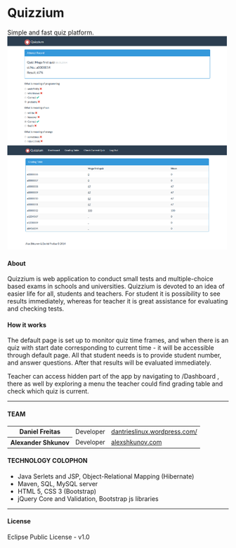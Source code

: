 <h1>Quizzium</h1>
Simple and fast quiz platform.

<img src="https://raw.githubusercontent.com/omniSpectrum/Quizzium/master/Documentation/screens/RecordScreen.png" alt="" width="500px" />



<img src="https://raw.githubusercontent.com/omniSpectrum/Quizzium/master/Documentation/screens/GradingScreen.png" alt="" width="500px" />

<h4>About</h4>
Quizzium is web application to conduct small tests 
and multiple-choice based exams in schools and universities.
Quizzium is devoted to an idea of easier life for all, students and teachers. 
For student it is possibility to see results immediately, 
whereas for teacher it is great assistance for evaluating and checking tests.

<h4>How it works</h4>
The default page is set up to monitor quiz time frames, and when there is an quiz
with start date corresponding to current time - it will be accessible through
default page. All that student needs is to provide student number, and answer questions.
After that results will be evaluated immediately.

Teacher can access hidden part of the app by navigating to /Dashboard , 
there as well by exploring a menu the teacher could find grading table and check which quiz is current.

<hr />

<h4>TEAM</h4>
<table>
	<tr>
   		<th>Daniel Freitas</th>
   		<td>Developer</td>
   		<td><a href="http://dantrieslinux.wordpress.com/" target="_blank" >dantrieslinux.wordpress.com/</a></td>
   	</tr>
   	<tr>
   		<th>Alexander Shkunov</th>
   		<td>Developer</td>
   		<td><a href="http://alexshkunov.com/" target="_blank" >alexshkunov.com</a></td>
   </tr>
</table>

<h4>TECHNOLOGY COLOPHON</h4>
<ul>
	<li>Java Serlets and JSP, Object-Relational Mapping (Hibernate)</li>
   	<li>Maven, SQL, MySQL server</li>
   	<li>HTML 5, CSS 3 (Bootstrap)</li>
   	<li>jQuery Core and Validation, Bootstrap js libraries</li>
</ul>

<hr />
<h4>License</h4>
Eclipse Public License - v1.0
